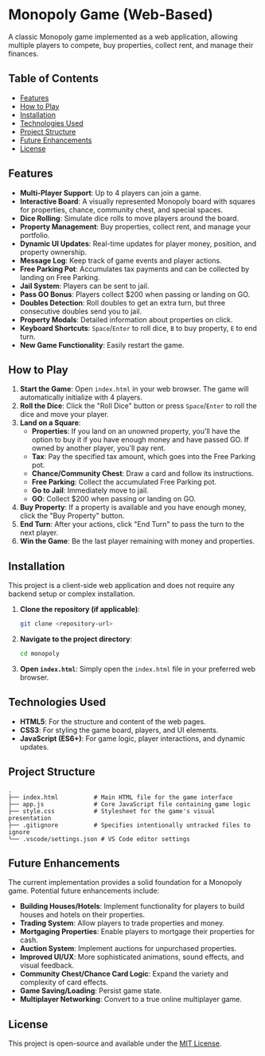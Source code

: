 # Monopoly Game (Web-Based)

A classic Monopoly game implemented as a web application, allowing multiple players to compete, buy properties, collect rent, and manage their finances.

## Table of Contents

- [Features](#features)
- [How to Play](#how-to-play)
- [Installation](#installation)
- [Technologies Used](#technologies-used)
- [Project Structure](#project-structure)
- [Future Enhancements](#future-enhancements)
- [License](#license)

## Features

- **Multi-Player Support**: Up to 4 players can join a game.
- **Interactive Board**: A visually represented Monopoly board with squares for properties, chance, community chest, and special spaces.
- **Dice Rolling**: Simulate dice rolls to move players around the board.
- **Property Management**: Buy properties, collect rent, and manage your portfolio.
- **Dynamic UI Updates**: Real-time updates for player money, position, and property ownership.
- **Message Log**: Keep track of game events and player actions.
- **Free Parking Pot**: Accumulates tax payments and can be collected by landing on Free Parking.
- **Jail System**: Players can be sent to jail.
- **Pass GO Bonus**: Players collect $200 when passing or landing on GO.
- **Doubles Detection**: Roll doubles to get an extra turn, but three consecutive doubles send you to jail.
- **Property Modals**: Detailed information about properties on click.
- **Keyboard Shortcuts**: `Space`/`Enter` to roll dice, `B` to buy property, `E` to end turn.
- **New Game Functionality**: Easily restart the game.

## How to Play

1.  **Start the Game**: Open `index.html` in your web browser. The game will automatically initialize with 4 players.
2.  **Roll the Dice**: Click the "Roll Dice" button or press `Space`/`Enter` to roll the dice and move your player.
3.  **Land on a Square**:
    - **Properties**: If you land on an unowned property, you'll have the option to buy it if you have enough money and have passed GO. If owned by another player, you'll pay rent.
    - **Tax**: Pay the specified tax amount, which goes into the Free Parking pot.
    - **Chance/Community Chest**: Draw a card and follow its instructions.
    - **Free Parking**: Collect the accumulated Free Parking pot.
    - **Go to Jail**: Immediately move to jail.
    - **GO**: Collect $200 when passing or landing on GO.
4.  **Buy Property**: If a property is available and you have enough money, click the "Buy Property" button.
5.  **End Turn**: After your actions, click "End Turn" to pass the turn to the next player.
6.  **Win the Game**: Be the last player remaining with money and properties.

## Installation

This project is a client-side web application and does not require any backend setup or complex installation.

1.  **Clone the repository (if applicable)**:
    ```bash
    git clone <repository-url>
    ```
2.  **Navigate to the project directory**:
    ```bash
    cd monopoly
    ```
3.  **Open `index.html`**: Simply open the `index.html` file in your preferred web browser.

## Technologies Used

- **HTML5**: For the structure and content of the web pages.
- **CSS3**: For styling the game board, players, and UI elements.
- **JavaScript (ES6+)**: For game logic, player interactions, and dynamic updates.

## Project Structure

```
.
├── index.html          # Main HTML file for the game interface
├── app.js              # Core JavaScript file containing game logic
├── style.css           # Stylesheet for the game's visual presentation
├── .gitignore          # Specifies intentionally untracked files to ignore
└── .vscode/settings.json # VS Code editor settings
```

## Future Enhancements

The current implementation provides a solid foundation for a Monopoly game. Potential future enhancements include:

- **Building Houses/Hotels**: Implement functionality for players to build houses and hotels on their properties.
- **Trading System**: Allow players to trade properties and money.
- **Mortgaging Properties**: Enable players to mortgage their properties for cash.
- **Auction System**: Implement auctions for unpurchased properties.
- **Improved UI/UX**: More sophisticated animations, sound effects, and visual feedback.
- **Community Chest/Chance Card Logic**: Expand the variety and complexity of card effects.
- **Game Saving/Loading**: Persist game state.
- **Multiplayer Networking**: Convert to a true online multiplayer game.

## License

This project is open-source and available under the [MIT License](LICENSE).
